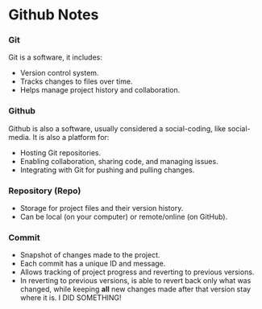 # Github Notes
### Git
Git is a software, it includes:
* Version control system.
* Tracks changes to files over time.
* Helps manage project history and collaboration.
### Github
Github is also a software, usually considered a social-coding, like social-media. It is also a platform for:
* Hosting Git repositories.
* Enabling collaboration, sharing code, and managing issues.
* Integrating with Git for pushing and pulling changes.
### Repository (Repo)
* Storage for project files and their version history.
* Can be local (on your computer) or remote/online (on GitHub).
### Commit
* Snapshot of changes made to the project.
* Each commit has a unique ID and message.
* Allows tracking of project progress and reverting to previous versions.
* In reverting to previous versions, is able to revert back only what was changed, while keeping **all** new changes made after that version stay where it is.
I DID SOMETHING!


